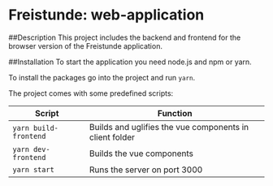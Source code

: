 # Freistunde: web-application

##Description
This project includes the backend and frontend for the browser version of the Freistunde application.

##Installation
To start the application you need node.js and npm or yarn.

To install the packages go into the project and run `yarn`.

The project comes with some predefined scripts:

| Script | Function |
|--------|--------|
| `yarn build-frontend` | Builds and uglifies the vue components in client folder |
| `yarn dev-frontend` | Builds the vue components |
| `yarn start` | Runs the server on port 3000 |
